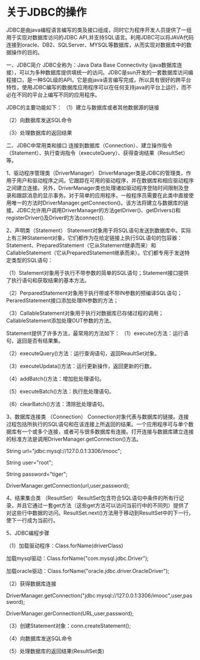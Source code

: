 # 关于JDBC的操作

JDBC是由java编程语言编写的类及接口组成，同时它为程序开发人员提供了一组用于实现对数据库访问的JDBC API,并支持SQL语言。利用JDBC可以将JAVA代码连接到oracle、DB2、SQLServer、MYSQL等数据库，从而实现对数据库中的数据操作的目的。

一、JDBC简介
JDBC全称为：Java Data Base Connectivity (java数据库连接），可以为多种数据库提供填统一的访问。JDBC是sun开发的一套数据库访问编程接口，是一种SQL级的API。它是由java语言编写完成，所以具有很好的跨平台特性，使用JDBC编写的数据库应用程序可以在任何支持java的平台上运行，而不必在不同的平台上编写不同的应用程序。

JDBC的主要功能如下：
（1）建立与数据库或者其他数据源的链接

（2）向数据库发送SQL命令

（3）处理数据库的返回结果

二、JDBC中常用类和接口
连接到数据库（Connection）、建立操作指令（Statement）、执行查询指令（executeQuery）、获得查询结果（ResultSet）等。

1、驱动程序管理类（DriverManager）
DriverManager类是JDBC的管理类，作用于用户和驱动程序之间。它跟踪在可用的驱动程序，并在数据库和相应驱动程序之间建立连接。另外，DriverManager类也处理诸如驱动程序登陆时间限制及登录和跟踪消息的显示事务。对于简单的应用程序，一般程序员需要在此类中直接使用唯一的方法时DriverManager.getConnection()。该方法将建立与数据库的链接。JDBC允许用户调用DriverManager的方法getDriver()、getDrivers()和registerDriver()及Driver的方法connect().

2、声明类（Statement）
Statement对象用于将SQL语句发送到数据库中。实际上有三种Statement对象，它们都作为在给定链接上执行SQL语句的包容器：Statement、PreparedStatement（它从Statement继承而来）和CallableStatement（它从PreparedStatement继承而来）。它们都专用于发送特定类型的SQL语句：

（1）Statement对象用于执行不带参数的简单的SQL语句；Statement接口提供了执行语句和获取结果的基本方法。

（2）PerparedStatement对象用于执行带或不带IN参数的预编译SQL语句；PeraredStatement接口添加处理IN参数的方法；

（3）CallableStatement对象用于执行对数据库已存储过程的调用；CallableStatement添加处理OUT参数的方法。

Statement提供了许多方法，最常用的方法如下：
（1）execute()方法：运行语句，返回是否有结果集。

（2）executeQuery()方法：运行查询语句，返回ReaultSet对象。

（3）executeUpdata()方法：运行更新操作，返回更新的行数。

（4）addBatch()方法：增加批处理语句。

（5）executeBatch()方法：执行批处理语句。

（6）clearBatch()方法：清除批处理语句。

3、数据库连接类 （Connection）
Connection对象代表与数据库的链接。连接过程包括所执行的SQL语句和在该连接上所返回的结果。一个应用程序可与单个数据库有一个或多个连接，或者可与很多数据库有连接。打开连接与数据库建立连接的标准方法是调用DriverManager.getConnection()方法。

String url="jdbc:mysql://127.0.0.1:3306/imooc";

String user="root";

String password="tiger";

DriverManager.getConnection(url,user,password);

4、结果集合类 （ResultSet）
ResultSet包含符合SQL语句中条件的所有行记录，并且它通过一套get方法（这些get方法可以访问当前行中的不同列）提供了对这些行中数据的访问。ResultSet.next()方法用于移动到ResultSet中的下一行，使下一行成为当前行。

5、JDBC编程步骤

（1）加载驱动程序：Class.forName(driverClass)

加载mysql驱动：Class.forName("com.mysql.jdbc.Driver");

加载oracle驱动：Class.forName("oracle.jdbc.driver.OracleDriver");

（2）获得数据库连接

DriverManager.getConnection("jdbc:mysql://127.0.0.1:3306/imooc",user,password);

DriverManager.gerConnection(URL,user,password);

（3）创建Statement对象：conn.createStatement();

（4）向数据库发送SQL命令

（5）处理数据库的返回结果(ResultSet类)
